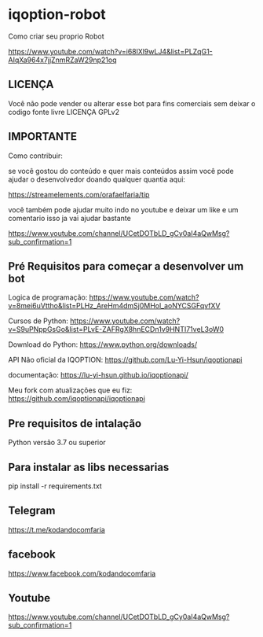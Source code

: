 # iqoption-robot

Como criar seu proprio Robot

https://www.youtube.com/watch?v=i68lXl9wLJ4&list=PLZqG1-AIqXa964x7jjZnmRZaW29np21oq

## LICENÇA

Você não pode vender ou alterar esse bot para fins comerciais sem deixar o codigo fonte livre LICENÇA GPLv2

## IMPORTANTE

Como contribuir:

se você gostou do conteúdo e quer mais conteúdos assim você pode ajudar o desenvolvedor doando qualquer quantia aqui:

https://streamelements.com/orafaelfaria/tip

você também pode ajudar muito indo no youtube e deixar um like e um comentario isso ja vai ajudar bastante

https://www.youtube.com/channel/UCetDOTbLD_gCy0aI4aQwMsg?sub_confirmation=1

## Pré Requisitos para começar a desenvolver um bot

Logica de programação:
https://www.youtube.com/watch?v=8mei6uVttho&list=PLHz_AreHm4dmSj0MHol_aoNYCSGFqvfXV

Cursos de Python:
https://www.youtube.com/watch?v=S9uPNppGsGo&list=PLvE-ZAFRgX8hnECDn1v9HNTI71veL3oW0

Download do Python:
https://www.python.org/downloads/

API Não oficial da IQOPTION:
https://github.com/Lu-Yi-Hsun/iqoptionapi

documentação:
https://lu-yi-hsun.github.io/iqoptionapi/

Meu fork com atualizações que eu fiz:
https://github.com/iqoptionapi/iqoptionapi

## Pre requisitos de intalação

Python versão 3.7 ou superior

## Para instalar as libs necessarias

pip install -r requirements.txt

## Telegram

https://t.me/kodandocomfaria

## facebook

https://www.facebook.com/kodandocomfaria

## Youtube

https://www.youtube.com/channel/UCetDOTbLD_gCy0aI4aQwMsg?sub_confirmation=1
